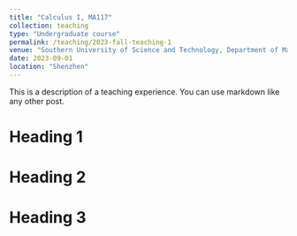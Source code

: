 ```yaml
---
title: "Calculus I, MA117"
collection: teaching
type: "Undergraduate course"
permalink: /teaching/2023-fall-teaching-1
venue: "Southern University of Science and Technology, Department of Mathematics"
date: 2023-09-01
location: "Shenzhen"
---
```


This is a description of a teaching experience. You can use markdown like any other post.

Heading 1
======

Heading 2
======

Heading 3
======


